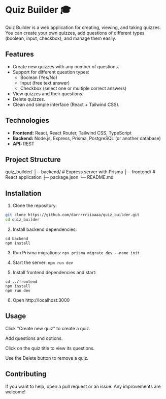 # Quiz Builder 🎓

Quiz Builder is a web application for creating, viewing, and taking quizzes. You can create your own quizzes, add questions of different types (boolean, input, checkbox), and manage them easily.

## Features

- Create new quizzes with any number of questions.
- Support for different question types:
  - Boolean (Yes/No)
  - Input (free text answer)
  - Checkbox (select one or multiple correct answers)
- View quizzes and their questions.
- Delete quizzes.
- Clean and simple interface (React + Tailwind CSS).

## Technologies

- **Frontend:** React, React Router, Tailwind CSS, TypeScript
- **Backend:** Node.js, Express, Prisma, PostgreSQL (or another database)
- **API:** REST

## Project Structure

quiz_builder/
├─ backend/ # Express server with Prisma
├─ frontend/ # React application
├─ package.json
└─ README.md


## Installation

1. Clone the repository:
```bash
git clone https://github.com/darrrrriiaaaa/quiz_builder.git
cd quiz_builder
```

2. Install backend dependencies:
```
cd backend
npm install
```

3. Run Prisma migrations:
```npx prisma migrate dev --name init```

4. Start the server:
```npm run dev```

5. Install frontend dependencies and start:
```
cd ../frontend
npm install
npm run dev
```

6. Open http://localhost:3000


## Usage

Click "Create new quiz" to create a quiz.

Add questions and options.

Click on the quiz title to view its questions.

Use the Delete button to remove a quiz.


## Contributing

If you want to help, open a pull request or an issue. Any improvements are welcome!

